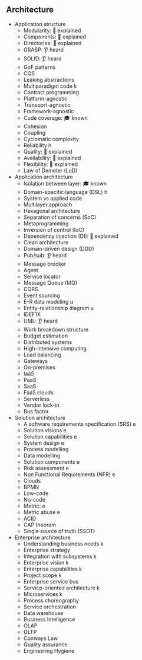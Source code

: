 ## Architecture

- Application structure
  - Modularity: 🙋 explained
  - Components: 🙋 explained
  - Directories: 🙋 explained
  - GRASP: 👂 heard
  - SOLID: 👂 heard
  - GoF patterns
  - CQS
  - Leaking abstractions
  - Multiparadigm code k
  - Contract programming
  - Platform-agnostic
  - Transport-agnostic
  - Framework-agnostic
  - Code coverage: 🎓 known
  - Cohesion
  - Coupling
  - Cyclomatic complexity
  - Reliability h
  - Quality: 🙋 explained
  - Availability: 🙋 explained
  - Flexibility: 🙋 explained
  - Law of Demeter (LoD)
- Application architecture
  - Isolation between layer: 🎓 known
  - Domain-specific language (DSL) h
  - System vs applied code
  - Multilayer approach
  - Hexagonal architecture
  - Separation of concerns (SoC)
  - Metaprogramming
  - Inversion of control (IoC)
  - Dependency injection (DI): 🙋 explained
  - Clean architecture
  - Domain-driven design (DDD)
  - Pub/sub: 👂 heard
  - Message brocker
  - Agent
  - Service locator
  - Message Queue (MQ)
  - CQRS
  - Event sourcing
  - E-R data modeling u
  - Entity-relationship diagram u
  - IDEF1X
  - UML: 👂 heard
  - Work breakdown structure
  - Budget estimation
  - Distributed systems
  - High-intensive computing
  - Load balancing
  - Gateways
  - On-premises
  - IaaS
  - PaaS
  - SaaS
  - FaaS clouds
  - Serverless
  - Vendor lock-in
  - Bus factor
- Solution architecture
  - A software requirements specification (SRS) e
  - Solution visions e
  - Solution capabilities e
  - System design e
  - Process modelling
  - Data modelling
  - Solution components e
  - Risk assessment e
  - Non Functional Requirements (NFR) e
  - Clouds
  - BPMN
  - Low-code
  - No-code
  - Metric: e
  - Metric abuse e
  - ACID
  - CAP theorem
  - Single source of truth (SSOT)
- Enterprise architecture
  - Understanding business needs k
  - Enterprise strategy
  - Integration with subsystems k
  - Enterprise vision k
  - Enterprise capabilities k
  - Project scope k
  - Enterprise service bus
  - Service-oriented architecture k
  - Microservices k
  - Process choreography
  - Service orchestration
  - Data warehouse
  - Business Intelligence
  - OLAP
  - OLTP
  - Conways Law
  - Quality assurance
  - Engineering Hygiene
